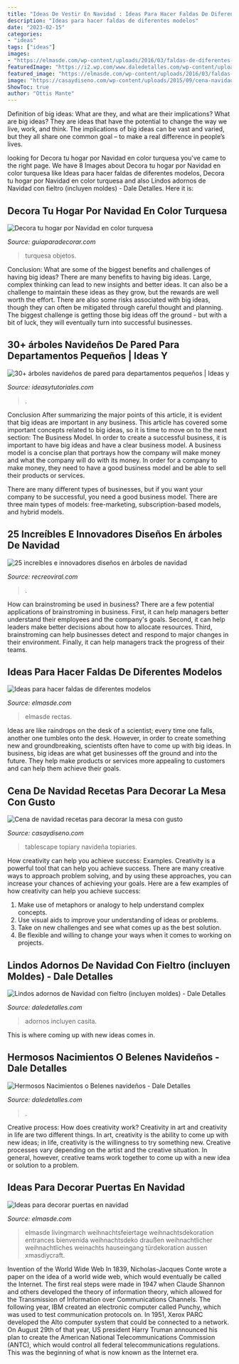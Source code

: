 ```yaml
---
title: "Ideas De Vestir En Navidad : Ideas Para Hacer Faldas De Diferentes Modelos"
description: "Ideas para hacer faldas de diferentes modelos"
date: "2023-02-15"
categories:
- "ideas"
tags: ["ideas"]
images:
- "https://elmasde.com/wp-content/uploads/2016/03/faldas-de-diferentes-modelos01.jpg"
featuredImage: "https://i2.wp.com/www.daledetalles.com/wp-content/uploads/2016/12/nacimiento24.jpg"
featured_image: "https://elmasde.com/wp-content/uploads/2016/03/faldas-de-diferentes-modelos01.jpg"
image: "https://casaydiseno.com/wp-content/uploads/2015/09/cena-navidad-recetas-decora-mesa-macetas.jpg"
ShowToc: true
author: "Ottis Mante"
---
```



Definition of big ideas: What are they, and what are their implications?
What are big ideas? They are ideas that have the potential to change the way we live, work, and think. The implications of big ideas can be vast and varied, but they all share one common goal – to make a real difference in people’s lives.

	

		
looking for Decora tu hogar por Navidad en color turquesa you've came to the right page. We have 8 Images about Decora tu hogar por Navidad en color turquesa like Ideas para hacer faldas de diferentes modelos, Decora tu hogar por Navidad en color turquesa and also Lindos adornos de Navidad con fieltro (incluyen moldes) - Dale Detalles. Here it is:
		
    
## Decora Tu Hogar Por Navidad En Color Turquesa

<img loading=lazy src="https://www.guiaparadecorar.com/wp-content/uploads/2017/12/navidad-turquesa-detalles-9.jpg" onerror="this.onerror=null;this.src='https://tse3.mm.bing.net/th?id=OIP.Z0jUpnk9naeQ0FKp7z65wQAAAA&amp;pid=15.1';" alt="Decora tu hogar por Navidad en color turquesa">

_Source: guiaparadecorar.com_

>turquesa objetos. 

	

Conclusion: What are some of the biggest benefits and challenges of having big ideas?
There are many benefits to having big ideas. Large, complex thinking can lead to new insights and better ideas. It can also be a challenge to maintain these ideas as they grow, but the rewards are well worth the effort. There are also some risks associated with big ideas, though they can often be mitigated through careful thought and planning. The biggest challenge is getting those big ideas off the ground - but with a bit of luck, they will eventually turn into successful businesses.

    
## 30+ árboles Navideños De Pared Para Departamentos Pequeños | Ideas Y

<img loading=lazy src="https://ideasytutoriales.com/wp-content/uploads/2018/11/Arbol-de-Navidad-para-Pared-02.jpg" onerror="this.onerror=null;this.src='https://tse4.mm.bing.net/th?id=OIP.qq_lEcrWELTJqklZVqt13QHaJ3&amp;pid=15.1';" alt="30+ árboles navideños de pared para departamentos pequeños | Ideas y">

_Source: ideasytutoriales.com_

>. 

	

Conclusion
After summarizing the major points of this article, it is evident that big ideas are important in any business. This article has covered some important concepts related to big ideas, so it is time to move on to the next section: The Business Model.
In order to create a successful business, it is important to have big ideas and have a clear business model. A business model is a concise plan that portrays how the company will make money and what the company will do with its money. In order for a company to make money, they need to have a good business model and be able to sell their products or services. 

There are many different types of businesses, but if you want your company to be successful, you need a good business model. There are three main types of models: free-marketing, subscription-based models, and hybrid models.

    
## 25 Increíbles E Innovadores Diseños En árboles De Navidad

<img loading=lazy src="http://www.recreoviral.com/wp-content/uploads/2015/12/Diseños-creativos-e-innovadores-en-árboles-de-navidad-11.jpg" onerror="this.onerror=null;this.src='https://tse2.mm.bing.net/th?id=OIP.D_K7rvq_BQBpwoQDwAyv3gHaMu&amp;pid=15.1';" alt="25 increíbles e innovadores diseños en árboles de navidad">

_Source: recreoviral.com_

>. 

	

How can brainstroming be used in business?
There are a few potential applications of brainstroming in business. First, it can help managers better understand their employees and the company's goals. Second, it can help leaders make better decisions about how to allocate resources. Third, brainstroming can help businesses detect and respond to major changes in their environment. Finally, it can help managers track the progress of their teams.

    
## Ideas Para Hacer Faldas De Diferentes Modelos

<img loading=lazy src="https://elmasde.com/wp-content/uploads/2016/03/faldas-de-diferentes-modelos01.jpg" onerror="this.onerror=null;this.src='https://tse3.mm.bing.net/th?id=OIP.MAYKVzTMF_MD50BBuk31PgHaLH&amp;pid=15.1';" alt="Ideas para hacer faldas de diferentes modelos">

_Source: elmasde.com_

>elmasde rectas. 

	

Ideas are like raindrops on the desk of a scientist; every time one falls, another one tumbles onto the desk. However, in order to create something new and groundbreaking, scientists often have to come up with big ideas. In business, big ideas are what get businesses off the ground and into the future. They help make products or services more appealing to customers and can help them achieve their goals.

    
## Cena De Navidad Recetas Para Decorar La Mesa Con Gusto

<img loading=lazy src="https://casaydiseno.com/wp-content/uploads/2015/09/cena-navidad-recetas-decora-mesa-macetas.jpg" onerror="this.onerror=null;this.src='https://tse3.mm.bing.net/th?id=OIP.uNK5JANxMT8zqEPeTEyubQHaLK&amp;pid=15.1';" alt="Cena de navidad recetas para decorar la mesa con gusto">

_Source: casaydiseno.com_

>tablescape topiary navideña topiaries. 

	

How creativity can help you achieve success: Examples.
Creativity is a powerful tool that can help you achieve success. There are many creative ways to approach problem solving, and by using these approaches, you can increase your chances of achieving your goals. Here are a few examples of how creativity can help you achieve success: 
1. Make use of metaphors or analogy to help understand complex concepts.
2. Use visual aids to improve your understanding of ideas or problems.
3. Take on new challenges and see what comes up as the best solution.
4. Be flexible and willing to change your ways when it comes to working on projects.

    
## Lindos Adornos De Navidad Con Fieltro (incluyen Moldes) - Dale Detalles

<img loading=lazy src="https://i2.wp.com/www.daledetalles.com/wp-content/uploads/2017/10/casita-de-fieltro.jpg?resize=400%2C533" onerror="this.onerror=null;this.src='https://tse2.mm.bing.net/th?id=OIP.1j_l5_3AttkTtKY8Yg_-IQAAAA&amp;pid=15.1';" alt="Lindos adornos de Navidad con fieltro (incluyen moldes) - Dale Detalles">

_Source: daledetalles.com_

>adornos incluyen casita. 

	

This is where coming up with new ideas comes in.

    
## Hermosos Nacimientos O Belenes Navideños - Dale Detalles

<img loading=lazy src="https://i2.wp.com/www.daledetalles.com/wp-content/uploads/2016/12/nacimiento24.jpg" onerror="this.onerror=null;this.src='https://tse1.mm.bing.net/th?id=OIP.DHvEf06SZIFdiXAWNMrRBAHaFj&amp;pid=15.1';" alt="Hermosos Nacimientos o Belenes navideños - Dale Detalles">

_Source: daledetalles.com_

>. 

	

Creative process: How does creativity work?
Creativity in art and creativity in life are two different things. In art, creativity is the ability to come up with new ideas; in life, creativity is the willingness to try something new. Creative processes vary depending on the artist and the creative situation. In general, however, creative teams work together to come up with a new idea or solution to a problem.

    
## Ideas Para Decorar Puertas En Navidad

<img loading=lazy src="http://elmasde.com/wp-content/uploads/2015/11/Ideas-para-decorar-puertas-en-navidad02.jpg" onerror="this.onerror=null;this.src='https://tse1.mm.bing.net/th?id=OIP.tH0Sgr-tOfTWd_rHNM7N4QHaJ-&amp;pid=15.1';" alt="Ideas para decorar puertas en navidad">

_Source: elmasde.com_

>elmasde livingmarch weihnachtsfeiertage weihnachtsdekoration entrances bienvenida weihnachtsdeko draußen weihnachtlicher weihnachtliches weinachts hauseingang türdekoration aussen xmasdiycraft. 

	

Invention of the World Wide Web
In 1839, Nicholas-Jacques Conte wrote a paper on the idea of a world wide web, which would eventually be called the Internet. The first real steps were made in 1947 when Claude Shannon and others developed the theory of information theory, which allowed for the Transmission of Information over Communications Channels. The following year, IBM created an electronic computer called Punchy, which was used to test communication protocols on. In 1951, Xerox PARC developed the Alto computer system that could be connected to a network. On August 29th of that year, US president Harry Truman announced his plan to create the American National Telecommunications Commission (ANTC), which would control all federal telecommunications regulations. This was the beginning of what is now known as the Internet era.

